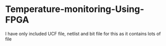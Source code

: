 # Temperature-monitoring-Using-FPGA
I have only included UCF file, netlist and bit file for this as it contains lots of file
